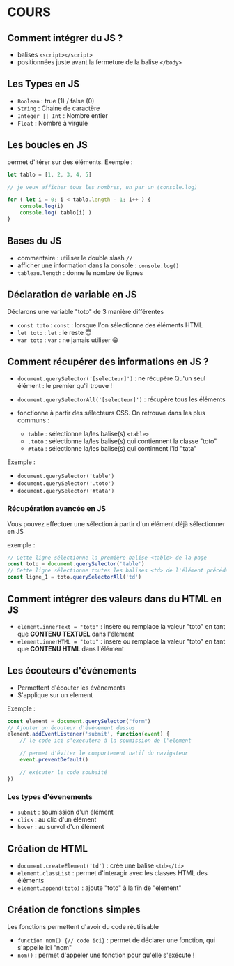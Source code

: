 # COURS

## Comment intégrer du JS ?

- balises ```<script></script>```
- positionnées juste avant la fermeture de la balise ```</body>```

## Les Types en JS

- ```Boolean``` : true (1) / false (0)
- ```String``` : Chaine de caractère
- ```Integer || Int``` : Nombre entier
- ```Float``` : Nombre à virgule

## Les boucles en JS

permet d'itérer sur des éléments. Exemple : 

```js
let tablo = [1, 2, 3, 4, 5]

// je veux afficher tous les nombres, un par un (console.log)

for ( let i = 0; i < tablo.length - 1; i++ ) {
    console.log(i)
    console.log( tablo[i] )
}
```

## Bases du JS

- commentaire : utiliser le double slash ```//```
- afficher une information dans la console : ```console.log()```
- ```tableau.length``` : donne le nombre de lignes

## Déclaration de variable en JS

Déclarons une variable "toto" de 3 manière différentes

- ```const toto``` : ```const``` : lorsque l'on sélectionne des éléments HTML
- ```let toto``` : ```let``` : le reste 😇
- ```var toto``` : ```var``` : ne jamais utiliser 😁

## Comment récupérer des informations en JS ?

- ```document.querySelector('[selecteur]')``` : ne récupère Qu'un seul élément : le premier qu'il trouve !
- ```document.querySelectorAll('[selecteur]')``` : récupère tous les éléments
- fonctionne à partir des sélecteurs CSS. On retrouve dans les plus communs : 

    - ```table``` : sélectionne la/les balise(s) ```<table>```
    - ```.toto``` : sélectionne la/les balise(s) qui contiennent la classe "toto"
    - ```#tata``` : sélectionne la/les balise(s) qui continnent l'id "tata"

Exemple :
- ```document.querySelector('table')```
- ```document.querySelector('.toto')```
- ```document.querySelector('#tata')```

### Récupération avancée en JS

Vous pouvez effectuer une sélection à partir d'un élément déjà sélectionner en JS

exemple : 
```js
// Cette ligne sélectionne la première balise <table> de la page
const toto = document.querySelector('table')
// Cette ligne sélectionne toutes les balises <td> de l'élément précédemment sélectionné <table>, stocké dans la variable "toto"
const ligne_1 = toto.querySelectorAll('td')
```

## Comment intégrer des valeurs dans du HTML en JS

- ```element.innerText = "toto"``` : insère ou remplace la valeur "toto" en tant que **CONTENU TEXTUEL** dans l'élément
- ```element.innerHTML = "toto"``` : insère ou remplace la valeur "toto" en tant que **CONTENU HTML** dans l'élément

## Les écouteurs d'événements

- Permettent d'écouter les évènements
- S'applique sur un element

Exemple :

```js
const element = document.querySelector("form")
// Ajouter un écouteur d'évènement dessus
element.addEventListener('submit', function(event) {
    // le code ici s'executera à la soumission de l'element

    // permet d'éviter le comportement natif du navigateur
    event.preventDefault()

    // exécuter le code souhaité
})
```

### Les types d'évenements

- ```submit``` : soumission d'un élément
- ```click``` : au clic d'un élément
- ```hover``` : au survol d'un élément


## Création de HTML

- ```document.createElement('td')``` : crée une balise ```<td></td>```
- ```element.classList``` : permet d'interagir avec les classes HTML des éléments
- ```element.append(toto)``` : ajoute "toto" à la fin de "element"

## Création de fonctions simples

Les fonctions permettent d'avoir du code réutilisable

- ```function nom() {// code ici}``` : permet de déclarer une fonction, qui s'appelle ici "nom"
- ```nom()``` : permet d'appeler une fonction pour qu'elle s'exécute !